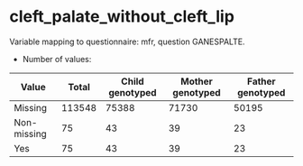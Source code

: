# cleft_palate_without_cleft_lip
Variable mapping to questionnaire: mfr, question GANESPALTE.
- Number of values:

| Value | Total | Child genotyped | Mother genotyped | Father genotyped |
| ----- | ----- | --------------- | ---------------- | ---------------- |
| Missing | 113548 | 75388 | 71730 | 50195 |
| Non-missing | 75 | 43 | 39 | 23 |
| Yes | 75 | 43 | 39 |23 |



